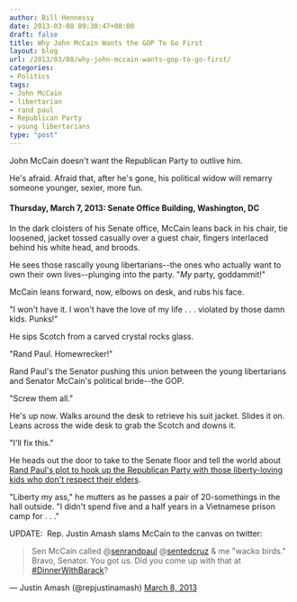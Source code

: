 ```yaml
---
author: Bill Hennessy
date: 2013-03-08 09:30:47+00:00
draft: false
title: Why John McCain Wants the GOP To Go First
layout: blog
url: /2013/03/08/why-john-mccain-wants-gop-to-go-first/
categories:
- Politics
tags:
- John McCain
- libertarian
- rand paul
- Republican Party
- young libertarians
type: "post"
---
```


John McCain doesn't want the Republican Party to outlive him.

He's afraid. Afraid that, after he's gone, his political widow will remarry someone younger, sexier, more fun.


#### Thursday, March 7, 2013: Senate Office Building, Washington, DC


In the dark cloisters of his Senate office, McCain leans back in his chair, tie loosened, jacket tossed casually over a guest chair, fingers interlaced behind his white head, and broods.

He sees those rascally young libertarians--the ones who actually want to own their own lives--plunging into the party. "_My_ party, goddammit!"

McCain leans forward, now, elbows on desk, and rubs his face.

"I won't have it. I won't have the love of my life . . . violated by those damn kids. Punks!"

He sips Scotch from a carved crystal rocks glass.

"Rand Paul. Homewrecker!"

Rand Paul's the Senator pushing this union between the young libertarians and Senator McCain's political bride--the GOP.

"Screw them all."

He's up now. Walks around the desk to retrieve his suit jacket. Slides it on. Leans across the wide desk to grab the Scotch and downs it.

"I'll fix this."

He heads out the door to take to the Senate floor and tell the world about [Rand Paul's plot to hook up the Republican Party with those liberty-loving kids who don't respect their elders](https://www.washingtonpost.com/blogs/right-turn/wp/2013/03/08/mccain-undermines-his-own-cause/).

"Liberty my ass," he mutters as he passes a pair of 20-somethings in the hall outside. "I didn't spend five and a half years in a Vietnamese prison camp for . . ."



UPDATE:  Rep. Justin Amash slams McCain to the canvas on twitter:


> Sen McCain called @[senrandpaul](https://twitter.com/senrandpaul) @[sentedcruz](https://twitter.com/sentedcruz) & me "wacko birds." Bravo, Senator. You got us. Did you come up with that at [#DinnerWithBarack](https://twitter.com/search/%23DinnerWithBarack)?

— Justin Amash (@repjustinamash) [March 8, 2013](https://twitter.com/repjustinamash/status/310040548700475392)



